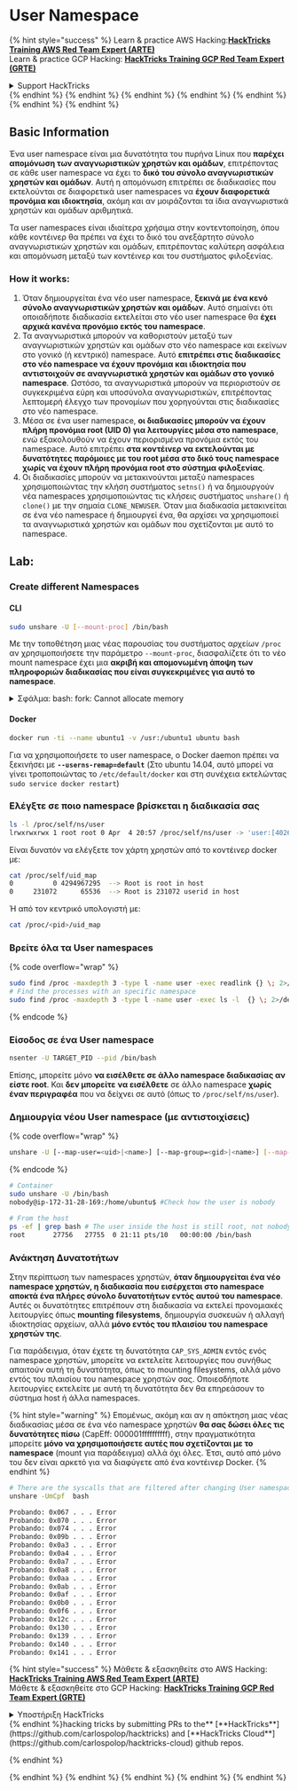 # User Namespace

{% hint style="success" %}
Learn & practice AWS Hacking:<img src="/.gitbook/assets/arte.png" alt="" data-size="line">[**HackTricks Training AWS Red Team Expert (ARTE)**](https://training.hacktricks.xyz/courses/arte)<img src="/.gitbook/assets/arte.png" alt="" data-size="line">\
Learn & practice GCP Hacking: <img src="/.gitbook/assets/grte.png" alt="" data-size="line">[**HackTricks Training GCP Red Team Expert (GRTE)**<img src="/.gitbook/assets/grte.png" alt="" data-size="line">](https://training.hacktricks.xyz/courses/grte)

<details>

<summary>Support HackTricks</summary>

* Check the [**subscription plans**](https://github.com/sponsors/carlospolop)!
* **Join the** 💬 [**Discord group**](https://discord.gg/hRep4RUj7f) or the [**telegram group**](https://t.me/peass) or **follow** us on **Twitter** 🐦 [**@hacktricks\_live**](https://twitter.com/hacktricks\_live)**.**
* **Share hacking tricks by submitting PRs to the** [**HackTricks**](https://github.com/carlospolop/hacktricks) and [**HackTricks Cloud**](https://github.com/carlospolop/hacktricks-cloud) github repos.

</details>
{% endhint %}
{% endhint %}
{% endhint %}
{% endhint %}
{% endhint %}
{% endhint %}
{% endhint %}

## Basic Information

Ένα user namespace είναι μια δυνατότητα του πυρήνα Linux που **παρέχει απομόνωση των αναγνωριστικών χρηστών και ομάδων**, επιτρέποντας σε κάθε user namespace να έχει το **δικό του σύνολο αναγνωριστικών χρηστών και ομάδων**. Αυτή η απομόνωση επιτρέπει σε διαδικασίες που εκτελούνται σε διαφορετικά user namespaces να **έχουν διαφορετικά προνόμια και ιδιοκτησία**, ακόμη και αν μοιράζονται τα ίδια αναγνωριστικά χρηστών και ομάδων αριθμητικά.

Τα user namespaces είναι ιδιαίτερα χρήσιμα στην κοντεντοποίηση, όπου κάθε κοντέινερ θα πρέπει να έχει το δικό του ανεξάρτητο σύνολο αναγνωριστικών χρηστών και ομάδων, επιτρέποντας καλύτερη ασφάλεια και απομόνωση μεταξύ των κοντέινερ και του συστήματος φιλοξενίας.

### How it works:

1. Όταν δημιουργείται ένα νέο user namespace, **ξεκινά με ένα κενό σύνολο αναγνωριστικών χρηστών και ομάδων**. Αυτό σημαίνει ότι οποιαδήποτε διαδικασία εκτελείται στο νέο user namespace θα **έχει αρχικά κανένα προνόμιο εκτός του namespace**.
2. Τα αναγνωριστικά μπορούν να καθοριστούν μεταξύ των αναγνωριστικών χρηστών και ομάδων στο νέο namespace και εκείνων στο γονικό (ή κεντρικό) namespace. Αυτό **επιτρέπει στις διαδικασίες στο νέο namespace να έχουν προνόμια και ιδιοκτησία που αντιστοιχούν σε αναγνωριστικά χρηστών και ομάδων στο γονικό namespace**. Ωστόσο, τα αναγνωριστικά μπορούν να περιοριστούν σε συγκεκριμένα εύρη και υποσύνολα αναγνωριστικών, επιτρέποντας λεπτομερή έλεγχο των προνομίων που χορηγούνται στις διαδικασίες στο νέο namespace.
3. Μέσα σε ένα user namespace, **οι διαδικασίες μπορούν να έχουν πλήρη προνόμια root (UID 0) για λειτουργίες μέσα στο namespace**, ενώ εξακολουθούν να έχουν περιορισμένα προνόμια εκτός του namespace. Αυτό επιτρέπει **στα κοντέινερ να εκτελούνται με δυνατότητες παρόμοιες με του root μέσα στο δικό τους namespace χωρίς να έχουν πλήρη προνόμια root στο σύστημα φιλοξενίας**.
4. Οι διαδικασίες μπορούν να μετακινούνται μεταξύ namespaces χρησιμοποιώντας την κλήση συστήματος `setns()` ή να δημιουργούν νέα namespaces χρησιμοποιώντας τις κλήσεις συστήματος `unshare()` ή `clone()` με την σημαία `CLONE_NEWUSER`. Όταν μια διαδικασία μετακινείται σε ένα νέο namespace ή δημιουργεί ένα, θα αρχίσει να χρησιμοποιεί τα αναγνωριστικά χρηστών και ομάδων που σχετίζονται με αυτό το namespace.

## Lab:

### Create different Namespaces

#### CLI
```bash
sudo unshare -U [--mount-proc] /bin/bash
```
Με την τοποθέτηση μιας νέας παρουσίας του συστήματος αρχείων `/proc` αν χρησιμοποιήσετε την παράμετρο `--mount-proc`, διασφαλίζετε ότι το νέο mount namespace έχει μια **ακριβή και απομονωμένη άποψη των πληροφοριών διαδικασίας που είναι συγκεκριμένες για αυτό το namespace**.

<details>

<summary>Σφάλμα: bash: fork: Cannot allocate memory</summary>

Όταν εκτελείται το `unshare` χωρίς την επιλογή `-f`, προκύπτει ένα σφάλμα λόγω του τρόπου που το Linux χειρίζεται τα νέα PID (Process ID) namespaces. Οι βασικές λεπτομέρειες και η λύση περιγράφονται παρακάτω:

1. **Εξήγηση Προβλήματος**:
- Ο πυρήνας του Linux επιτρέπει σε μια διαδικασία να δημιουργεί νέα namespaces χρησιμοποιώντας την κλήση συστήματος `unshare`. Ωστόσο, η διαδικασία που ξεκινά τη δημιουργία ενός νέου PID namespace (αναφερόμενη ως η διαδικασία "unshare") δεν εισέρχεται στο νέο namespace; μόνο οι παιδικές της διαδικασίες το κάνουν.
- Η εκτέλεση `%unshare -p /bin/bash%` ξεκινά το `/bin/bash` στην ίδια διαδικασία με το `unshare`. Ως εκ τούτου, το `/bin/bash` και οι παιδικές του διαδικασίες βρίσκονται στο αρχικό PID namespace.
- Η πρώτη παιδική διαδικασία του `/bin/bash` στο νέο namespace γίνεται PID 1. Όταν αυτή η διαδικασία τερματίσει, ενεργοποιεί την καθαριότητα του namespace αν δεν υπάρχουν άλλες διαδικασίες, καθώς το PID 1 έχει τον ειδικό ρόλο της υιοθέτησης ορφανών διαδικασιών. Ο πυρήνας του Linux θα απενεργοποιήσει στη συνέχεια την κατανομή PID σε αυτό το namespace.

2. **Συνέπεια**:
- Η έξοδος του PID 1 σε ένα νέο namespace οδηγεί στον καθαρισμό της σημαίας `PIDNS_HASH_ADDING`. Αυτό έχει ως αποτέλεσμα τη αποτυχία της συνάρτησης `alloc_pid` να κατανεμηθεί ένα νέο PID κατά τη δημιουργία μιας νέας διαδικασίας, παράγοντας το σφάλμα "Cannot allocate memory".

3. **Λύση**:
- Το πρόβλημα μπορεί να επιλυθεί χρησιμοποιώντας την επιλογή `-f` με το `unshare`. Αυτή η επιλογή κάνει το `unshare` να δημιουργήσει μια νέα διαδικασία μετά τη δημιουργία του νέου PID namespace.
- Η εκτέλεση `%unshare -fp /bin/bash%` διασφαλίζει ότι η εντολή `unshare` γίνεται PID 1 στο νέο namespace. Το `/bin/bash` και οι παιδικές του διαδικασίες είναι τότε ασφαλώς περιορισμένες μέσα σε αυτό το νέο namespace, αποτρέποντας την πρόωρη έξοδο του PID 1 και επιτρέποντας την κανονική κατανομή PID.

Διασφαλίζοντας ότι το `unshare` εκτελείται με την επιλογή `-f`, το νέο PID namespace διατηρείται σωστά, επιτρέποντας στο `/bin/bash` και τις υπο-διαδικασίες του να λειτουργούν χωρίς να συναντούν το σφάλμα κατανομής μνήμης.

</details>

#### Docker
```bash
docker run -ti --name ubuntu1 -v /usr:/ubuntu1 ubuntu bash
```
Για να χρησιμοποιήσετε το user namespace, ο Docker daemon πρέπει να ξεκινήσει με **`--userns-remap=default`** (Στο ubuntu 14.04, αυτό μπορεί να γίνει τροποποιώντας το `/etc/default/docker` και στη συνέχεια εκτελώντας `sudo service docker restart`)

### &#x20;Ελέγξτε σε ποιο namespace βρίσκεται η διαδικασία σας
```bash
ls -l /proc/self/ns/user
lrwxrwxrwx 1 root root 0 Apr  4 20:57 /proc/self/ns/user -> 'user:[4026531837]'
```
Είναι δυνατόν να ελέγξετε τον χάρτη χρηστών από το κοντέινερ docker με:
```bash
cat /proc/self/uid_map
0          0 4294967295  --> Root is root in host
0     231072      65536  --> Root is 231072 userid in host
```
Ή από τον κεντρικό υπολογιστή με:
```bash
cat /proc/<pid>/uid_map
```
### Βρείτε όλα τα User namespaces

{% code overflow="wrap" %}
```bash
sudo find /proc -maxdepth 3 -type l -name user -exec readlink {} \; 2>/dev/null | sort -u
# Find the processes with an specific namespace
sudo find /proc -maxdepth 3 -type l -name user -exec ls -l  {} \; 2>/dev/null | grep <ns-number>
```
{% endcode %}

### Είσοδος σε ένα User namespace
```bash
nsenter -U TARGET_PID --pid /bin/bash
```
Επίσης, μπορείτε μόνο **να εισέλθετε σε άλλο namespace διαδικασίας αν είστε root**. Και **δεν μπορείτε** **να εισέλθετε** σε άλλο namespace **χωρίς έναν περιγραφέα** που να δείχνει σε αυτό (όπως το `/proc/self/ns/user`).

### Δημιουργία νέου User namespace (με αντιστοιχίσεις)

{% code overflow="wrap" %}
```bash
unshare -U [--map-user=<uid>|<name>] [--map-group=<gid>|<name>] [--map-root-user] [--map-current-user]
```
{% endcode %}
```bash
# Container
sudo unshare -U /bin/bash
nobody@ip-172-31-28-169:/home/ubuntu$ #Check how the user is nobody

# From the host
ps -ef | grep bash # The user inside the host is still root, not nobody
root       27756   27755  0 21:11 pts/10   00:00:00 /bin/bash
```
### Ανάκτηση Δυνατοτήτων

Στην περίπτωση των namespaces χρηστών, **όταν δημιουργείται ένα νέο namespace χρηστών, η διαδικασία που εισέρχεται στο namespace αποκτά ένα πλήρες σύνολο δυνατοτήτων εντός αυτού του namespace**. Αυτές οι δυνατότητες επιτρέπουν στη διαδικασία να εκτελεί προνομιακές λειτουργίες όπως **mounting** **filesystems**, δημιουργία συσκευών ή αλλαγή ιδιοκτησίας αρχείων, αλλά **μόνο εντός του πλαισίου του namespace χρηστών της**.

Για παράδειγμα, όταν έχετε τη δυνατότητα `CAP_SYS_ADMIN` εντός ενός namespace χρηστών, μπορείτε να εκτελείτε λειτουργίες που συνήθως απαιτούν αυτή τη δυνατότητα, όπως το mounting filesystems, αλλά μόνο εντός του πλαισίου του namespace χρηστών σας. Οποιεσδήποτε λειτουργίες εκτελείτε με αυτή τη δυνατότητα δεν θα επηρεάσουν το σύστημα host ή άλλα namespaces.

{% hint style="warning" %}
Επομένως, ακόμη και αν η απόκτηση μιας νέας διαδικασίας μέσα σε ένα νέο namespace χρηστών **θα σας δώσει όλες τις δυνατότητες πίσω** (CapEff: 000001ffffffffff), στην πραγματικότητα μπορείτε **μόνο να χρησιμοποιήσετε αυτές που σχετίζονται με το namespace** (mount για παράδειγμα) αλλά όχι όλες. Έτσι, αυτό από μόνο του δεν είναι αρκετό για να διαφύγετε από ένα κοντέινερ Docker.
{% endhint %}
```bash
# There are the syscalls that are filtered after changing User namespace with:
unshare -UmCpf  bash

Probando: 0x067 . . . Error
Probando: 0x070 . . . Error
Probando: 0x074 . . . Error
Probando: 0x09b . . . Error
Probando: 0x0a3 . . . Error
Probando: 0x0a4 . . . Error
Probando: 0x0a7 . . . Error
Probando: 0x0a8 . . . Error
Probando: 0x0aa . . . Error
Probando: 0x0ab . . . Error
Probando: 0x0af . . . Error
Probando: 0x0b0 . . . Error
Probando: 0x0f6 . . . Error
Probando: 0x12c . . . Error
Probando: 0x130 . . . Error
Probando: 0x139 . . . Error
Probando: 0x140 . . . Error
Probando: 0x141 . . . Error
```
{% hint style="success" %}
Μάθετε & εξασκηθείτε στο AWS Hacking:<img src="/.gitbook/assets/arte.png" alt="" data-size="line">[**HackTricks Training AWS Red Team Expert (ARTE)**](https://training.hacktricks.xyz/courses/arte)<img src="/.gitbook/assets/arte.png" alt="" data-size="line">\
Μάθετε & εξασκηθείτε στο GCP Hacking: <img src="/.gitbook/assets/grte.png" alt="" data-size="line">[**HackTricks Training GCP Red Team Expert (GRTE)**<img src="/.gitbook/assets/grte.png" alt="" data-size="line">](https://training.hacktricks.xyz/courses/grte)

<details>

<summary>Υποστήριξη HackTricks</summary>

* Ελέγξτε τα [**σχέδια συνδρομής**](https://github.com/sponsors/carlospolop)!
* **Εγγραφείτε στην** 💬 [**ομάδα Discord**](https://discord.gg/hRep4RUj7f) ή στην [**ομάδα telegram**](https://t.me/peass) ή **ακολουθήστε** μας στο **Twitter** 🐦 [**@hacktricks\_live**](https://twitter.com/hacktricks\_live)**.**
* **Μοιραστείτε κόλπα hacking υποβάλλοντας PRs στα** [**HackTricks**](https://github.com/carlospolop/hacktricks) και [**HackTricks Cloud**](https://github.com/carlospolop/hacktricks-cloud) github repos.

</details>
{% endhint %}hacking tricks by submitting PRs to the** [**HackTricks**](https://github.com/carlospolop/hacktricks) and [**HackTricks Cloud**](https://github.com/carlospolop/hacktricks-cloud) github repos.

{% endhint %}
</details>
{% endhint %}
</details>
{% endhint %}
</details>
{% endhint %}
</details>
{% endhint %}
</details>
{% endhint %}
